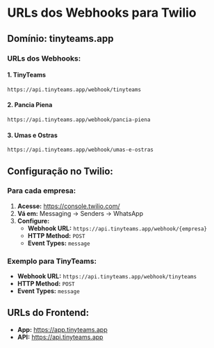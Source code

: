 # URLs dos Webhooks para Twilio

## Domínio: tinyteams.app

### URLs dos Webhooks:

#### 1. TinyTeams
```
https://api.tinyteams.app/webhook/tinyteams
```

#### 2. Pancia Piena
```
https://api.tinyteams.app/webhook/pancia-piena
```

#### 3. Umas e Ostras
```
https://api.tinyteams.app/webhook/umas-e-ostras
```

## Configuração no Twilio:

### Para cada empresa:
1. **Acesse:** https://console.twilio.com/
2. **Vá em:** Messaging → Senders → WhatsApp
3. **Configure:**
   - **Webhook URL:** `https://api.tinyteams.app/webhook/{empresa}`
   - **HTTP Method:** `POST`
   - **Event Types:** `message`

### Exemplo para TinyTeams:
- **Webhook URL:** `https://api.tinyteams.app/webhook/tinyteams`
- **HTTP Method:** `POST`
- **Event Types:** `message`

## URLs do Frontend:
- **App:** https://app.tinyteams.app
- **API:** https://api.tinyteams.app 